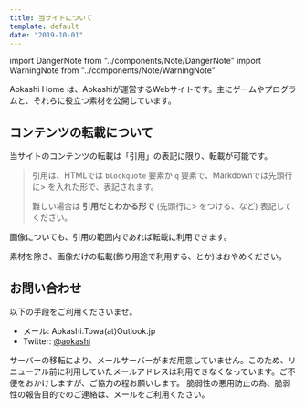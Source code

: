 ```yaml
---
title: 当サイトについて
template: default
date: "2019-10-01"
---
```

import DangerNote from "../components/Note/DangerNote"
import WarningNote from "../components/Note/WarningNote"

Aokashi Home は、Aokashiが運営するWebサイトです。主にゲームやプログラムと、それらに役立つ素材を公開しています。

## コンテンツの転載について

当サイトのコンテンツの転載は「引用」の表記に限り、転載が可能です。

> 引用は、HTMLでは `blockquote` 要素か `q` 要素で、Markdownでは先頭行に> を入れた形で、表記されます。
>
> 難しい場合は **引用だとわかる形で** (先頭行に> をつける、など) 表記してください。

画像についても、引用の範囲内であれば転載に利用できます。

<DangerNote>
素材を除き、画像だけの転載(飾り用途で利用する、とか)はおやめください。
</DangerNote>

## お問い合わせ

以下の手段をご利用くださいませ。

 - メール: Aokashi.Towa(at)Outlook.jp
 - Twitter: [@aokashi](https://twitter.com/aokashi)

<WarningNote>
サーバーの移転により、メールサーバーがまだ用意していません。このため、リニューアル前に利用していたメールアドレスは利用できなくなっています。ご不便をおかけしますが、ご協力の程お願いします。
</WarningNote>

<DangerNote>
脆弱性の悪用防止の為、脆弱性の報告目的でのご連絡は、メールをご利用ください。
</DangerNote>
